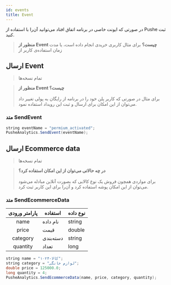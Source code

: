 ```yaml
---
id: events
title: Event
---
```



در صورتی که ایونت خاصی در برنامه اتفاق افتاد می‌توانید آن‌را با استفاده از Pushe ثبت کنید.

> **منظور از Event چیست؟**
> برای مثال کاربری خریدی انجام داده است، یا مدت زمان استفاده‌ی کاربر از 

## ارسال Event
> تمام نسخه‌ها

> **منظور از Event چیست؟**<br /><br />
> برای مثال در صورتی که کاربر پلن خود را در برنامه از رایگان به پولی تغییر داد می‌توان از این امکان برای ارسال و ثبت این رویداد استفاده نمود.


### متد SendEvent


```java
string eventName = "permium_activated";
PusheAnalytics.SendEvent(eventName);
```

## ارسال Ecommerce data
> تمام نسخه‌ها

> **در چه حالاتی می‌توان از این امکان استفاده کرد؟**<br /><br />
> برای مواردی همچون فروش یک نوع کالایی که بصورت آنلاین مبادله می‌شود می‌توان از این امکان پوشه استفاده کرد و آن‌را برای این کاربر ثبت کرد.


### متد SendEcommerceData


|پارامتر ورودی|استفاده|نوع داده|
|:--:|--|--|
|name|نام داده|string|
|price|قیمت|double|
|category|دسته‌بندی|string|
|quantity|تعداد|long|

```java
string name = "کالا-۱۰۲۴";
string category = "لوازم خانگی";
double price = 125000.0;
long quantity = 4;
PusheAnalytics.SendEcommerceData(name, price, category, quantity);
```
